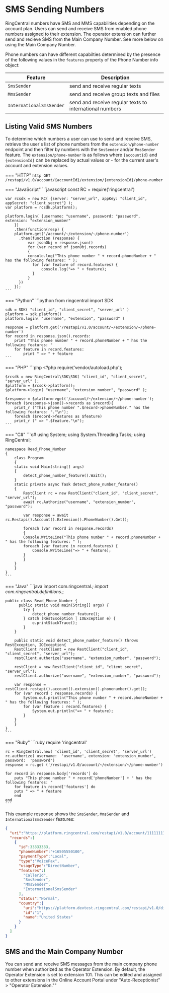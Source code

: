 # SMS Sending Numbers

RingCentral numbers have SMS and MMS capabilities depending on the account plan. Users can send and receive SMS from enabled phone numbers assigned to their extension. The operator extension can further send and recieve SMS from the Main Company Number. See more below on using the Main Company Number.

Phone numbers can have different capabilties determined by the presence of the following values in the `features` property of the Phone Number info object:

| Feature | Description |
|-|-|
| `SmsSender` | send and receive regular texts |
| `MmsSender` | send and receive group texts and files |
| `InternationalSmsSender` | send and receive regular texts to international numbers |

## Listing Valid SMS Numbers

To determine which numbers a user can use to send and receive SMS, retrieve the user's list of phone numbers from the `extension/phone-number` endpoint and then filter by numbers with the `SmsSender` and/or `MmsSender` feature. The `extension/phone-number` is as follows where `{accountId}` and `{extensionId}` can be replaced by actual values or `~` for the current user's account and extension values.

=== "HTTP"
	```http
	GET /restapi/v1.0/account/{accountId}/extension/{extensionId}/phone-number
	```

=== "JavaScript"
	```javascript
	const RC = require('ringcentral')

	var rcsdk = new RC( {server: "server_url", appKey: "client_id", appSecret: "client_secret"} );
	var platform = rcsdk.platform();

	platform.login( {username: "username", password: "password", extension: "extension_number"
	    })
	    .then(function(resp) {
		platform.get('/account/~/extension/~/phone-number')
		  .then(function (response) {
		      var jsonObj = response.json()
		      for (var record of jsonObj.records)
		      {
			  console.log("This phone number " + record.phoneNumber + " has the following features: " );
				for (var feature of record.features) {
					console.log("=> " + feature);
				}
		      }
		  })
	    });
	```

=== "Python"
	```python
	from ringcentral import SDK

	sdk = SDK( "client_id", "client_secret", "server_url" )
	platform = sdk.platform()
	platform.login( "username", "extension", "password" )

	response = platform.get('/restapi/v1.0/account/~/extension/~/phone-number')
	for record in response.json().records:
	    print "This phone number " + record.phoneNumber + " has the following features: "
	    for feature in record.features:
			print " => " + feature
	```

=== "PHP"
	```php
	<?php
	require('vendor/autoload.php');

	$rcsdk = new RingCentral\SDK\SDK( "client_id", "client_secret", "server_url" );
	$platform = $rcsdk->platform();
	$platform->login( "username", "extension_number", "password" );

	$response = $platform->get('/account/~/extension/~/phone-number');
	foreach ($response->json()->records as $record){
	    print_r ("This phone number ".$record->phoneNumber." has the following features: "."\n");
	    foreach ($record->features as $feature)
		print_r (" => ".$feature."\n");
	```

=== "C#"
	```c#
	using System;
	using System.Threading.Tasks;
	using RingCentral;

	namespace Read_Phone_Number
	{
	    class Program
	    {
		static void Main(string[] args)
		{
		    detect_phone_number_feature().Wait();
		}
		static private async Task detect_phone_number_feature()
		{
		    RestClient rc = new RestClient("client_id", "client_secret", "server_url");
		    await rc.Authorize("username", "extension_number", "password");

		    var response = await rc.Restapi().Account().Extension().PhoneNumber().Get();

		    foreach (var record in response.records)
		    {
			Console.WriteLine("This phone number " + record.phoneNumber + " has the following features: " );
			foreach (var feature in record.features) {
				Console.WriteLine("=> " + feature);
			}
		    }
		}
	    }
	}
	```

=== "Java"
	```java
	import com.ringcentral.*;
	import com.ringcentral.definitions.*;

	public class Read_Phone_Number {
		  public static void main(String[] args) {
			try {
				detect_phone_number_feature();
			} catch (RestException | IOException e) {
				e.printStackTrace();
			}
		}

	    public static void detect_phone_number_feature() throws RestException, IOException{
		RestClient restClient = new RestClient("client_id", "client_secret", "server_url");
		restClient.authorize("username", "extension_number", "password");

		restClient = new RestClient("client_id", "client_secret", "server_url");
		restClient.authorize("username", "extension_number", "password");

		var response = restClient.restapi().account().extension().phonenumber().get();
		for (var record : response.records) {
			System.out.println("This phone number " + record.phoneNumber + " has the following features: " );
			for (var feature : record.features) {
				System.out.println("=> " + feature);
			}
		}
	    }
	}
	```

=== "Ruby"
	```ruby
	require 'ringcentral'

	rc = RingCentral.new( 'client_id', 'client_secret', 'server_url')
	rc.authorize( username:  'username', extension: 'extension_number', password:  'password')
	response = rc.get ('/restapi/v1.0/account/~/extension/~/phone-number')

	for record in response.body['records'] do
	    puts "This phone number " + record['phoneNumber'] + " has the following features: "
	    for feature in record['features'] do
		puts " => " + feature
	    end
	end
	```

This example response shows the `SmsSender`, `MmsSender` and `InternationalSmsSender` features:

```json hl_lines="12 13 14",linenums="1"
{
  "uri":"https://platform.ringcentral.com/restapi/v1.0/account/11111111/extension/22222222/phone-number?page=1&perPage=100",
  "records":[
    {
      "id":33333333,
      "phoneNumber":"+16505550100",
      "paymentType":"Local",
      "type":"VoiceFax",
      "usageType":"DirectNumber",
      "features":[
        "CallerId",
        "SmsSender",
        "MmsSender",
        "InternationalSmsSender"
      ],
      "status":"Normal",
      "country":{
        "uri":"https://platform.devtest.ringcentral.com/restapi/v1.0/dictionary/country/1",
        "id":"1",
        "name":"United States"
      }
    }
  ]
}
```

## SMS and the Main Company Number

You can send and receive SMS messages from the main company phone number when authorized as the Operator Extension. By default, the Operator Extension is set to extension 101. This can be edited and assigned to other extensions in the Online Account Portal under "Auto-Receptionist" > "Operator Extension.""
